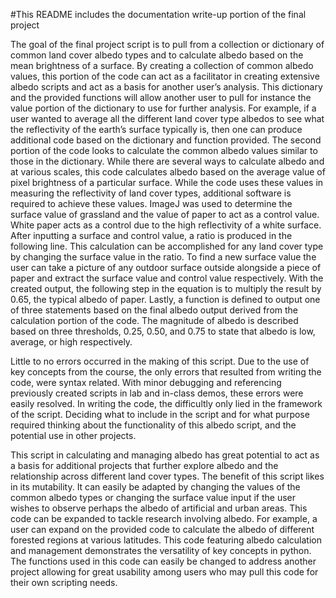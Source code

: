 #This README includes the documentation write-up portion of the final project 

The goal of the final project script is to pull from a collection or dictionary of common land cover albedo types and to calculate 
albedo based on the mean brightness of a surface. By creating a collection of common albedo values, this portion of the code can act as 
a facilitator in creating extensive albedo scripts and act as a basis for another user’s analysis. This dictionary and the provided 
functions will allow another user to pull for instance the value portion of the dictionary to use for further analysis. For example, if 
a user wanted to average all the different land cover type albedos to see what the reflectivity of the earth’s surface typically is, 
then one can produce additional code based on the dictionary and function provided. The second portion of the code looks to calculate 
the common albedo values similar to those in the dictionary. While there are several ways to calculate albedo and at various scales, 
this code calculates albedo based on the average value of pixel brightness of a particular surface. While the code uses these values in 
measuring the reflectivity of land cover types, additional software is required to achieve these values. ImageJ was used to determine 
the surface value of grassland and the value of paper to act as a control value. White paper acts as a control due to the high 
reflectivity of a white surface. After inputting a surface and control value, a ratio is produced in the following line. This 
calculation can be accomplished for any land cover type by changing the surface value in the ratio. To find a new surface value the user 
can take a picture of any outdoor surface outside alongside a piece of paper and extract the surface value and control value 
respectively. With the created output, the following step in the equation is to multiply the result by 0.65, the typical albedo of 
paper. Lastly, a function is defined to output one of three statements based on the final albedo output derived from the calculation 
portion of the code. The magnitude of albedo is described based on three thresholds, 0.25, 0.50, and 0.75 to state that albedo is low, 
average, or high respectively. 

Little to no errors occurred in the making of this script. Due to the use of key concepts from the course, the only errors that resulted 
from writing the code, were syntax related. With minor debugging and referencing previously created scripts in lab and in-class demos, 
these errors were easily resolved. In writing the code, the difficultly only lied in the framework of the script. Deciding what to 
include in the script and for what purpose required thinking about the functionality of this albedo script, and the potential use in 
other projects. 

This script in calculating and managing albedo has great potential to act as a basis for additional projects that further explore albedo 
and the relationship across different land cover types. The benefit of this script likes in its mutability. It can easily be adapted by 
changing the values of the common albedo types or changing the surface value input if the user wishes to observe perhaps the albedo of 
artificial and urban areas. This code can be expanded to tackle research involving albedo. For example, a user can expand on the 
provided code to calculate the albedo of different forested regions at various latitudes. This code featuring albedo calculation and 
management demonstrates the versatility of key concepts in python. The functions used in this code can easily be changed to address 
another project allowing for great usability among users who may pull this code for their own scripting needs. 

